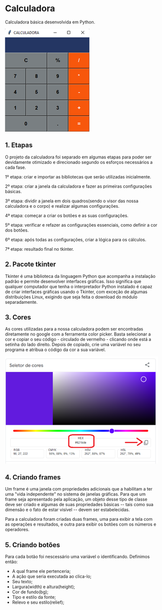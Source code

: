 # Calculadora
Calculadora básica desenvolvida em Python.

![](imagens/calculadora.png)

## 1. Etapas
O projeto da calculadora foi separado em algumas etapas para poder ser devidamente otimizado e direcionado segundo os esforços necessários a cada fase.

1º etapa: criar e importar as bibliotecas que serão utilizadas inicialmente.

2º etapa: criar a janela da calculadora e fazer as primeiras configurações básicas. 

3º etapa: dividir a janela em dois quadros(sendo o visor das nossa calculadora e o corpo) e realizar algumas configurações.

4ª etapa: começar a criar os botões e as suas configurações.

5º etapa: verificar e refazer as configurações essenciais, como definir a cor dos botões.

6º etapa: após todas as configurações, criar a lógica para os cálculos.

7ª etapa: resultado final no tkinter.

## 2. Pacote tkinter

Tkinter é uma biblioteca da linguagem Python que acompanha a instalação padrão e permite desenvolver interfaces gráficas. Isso significa que qualquer computador que tenha o interpretador Python instalado é capaz de criar interfaces gráficas usando o Tkinter, com exceção de algumas distribuições Linux, exigindo que seja feita o download do módulo separadamente.

## 3. Cores

As cores utilizadas para a nossa calculadora podem ser encontradas diretamente no google com a ferramenta color picker. Basta selecionar a cor e copiar o seu código - circulado de vermelho - clicando onde está a setinha do lado direito. Depois de copiado, crie uma variável no seu programa e atribua o código da cor a sua variável.

![](imagens/cores.png)

## 4. Criando frames 
Um frame é uma janela com propriedades adicionais que a habilitam a ter uma "vida independente" no sistema de janelas gráficas. Para que um frame seja apresentado pela aplicação, um objeto desse tipo de classe deve ser criado e algumas de suas propriedades básicas -- tais como sua dimensão e o fato de estar visível -- devem ser estabelecidas.

Para a calculadora foram criadas duas frames, uma para exibir a tela com as operações e resultados, e outra para exibir os botões com os números e operadores.

## 5. Criando botões

Para cada botão foi nescessário uma variável o identificando. Definimos então:

- A qual frame ele pertenceria;
- A ação que seria executada ao clica-lo;
- Seu texto;
- Largura(width) e altura(height);
- Cor de fundo(bg);
- Tipo e estilo da fonte;
- Relevo e seu estilo(relief);





